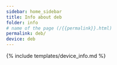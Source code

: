 ```yaml
---
sidebar: home_sidebar
title: Info about deb
folder: info
# name of the page (/{{permalink}}.html)
permalink: deb/
device: deb
---
```

{% include templates/device_info.md %}
